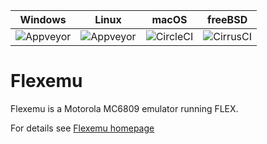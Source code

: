 | Windows | Linux | macOS | freeBSD |
|---------|-------|-------|---------|
| ![Appveyor](https://ci.appveyor.com/api/projects/status/github/aladur/flexemu?svg=true) | ![Appveyor](https://ci.appveyor.com/api/projects/status/github/aladur/flexemu?svg=true) | ![CircleCI](https://dl.circleci.com/status-badge/img/circleci/KXKKNcBPDqWbv6vCdMkZiJ/WEWzrmkYmTbNfchcPP1m6J/tree/master.svg?style=shield&circle-token=CCIPAT_HiiApN3QnDADWK9rVuXxWr_43287d298938d7726b6976a2d3eda773d9885997) | ![CirrusCI](https://api.cirrus-ci.com/github/aladur/flexemu.svg?branch=master) |

# Flexemu

Flexemu is a Motorola MC6809 emulator running FLEX.

For details see [Flexemu homepage](http://flexemu.neocities.org)

